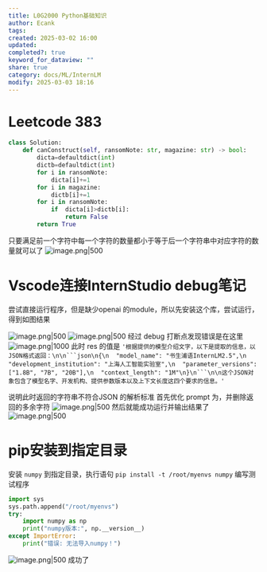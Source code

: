 ```yaml
---
title: L0G2000 Python基础知识
author: Ecank
tags: 
created: 2025-03-02 16:00
updated: 
completed?: true
keyword_for_dataview: ""
share: true
category: docs/ML/InternLM
modify: 2025-03-03 18:16
---
```


# Leetcode 383
```python
class Solution:
    def canConstruct(self, ransomNote: str, magazine: str) -> bool:
        dicta=defaultdict(int)
        dictb=defaultdict(int)
        for i in ransomNote:
            dicta[i]+=1
        for i in magazine:
            dictb[i]+=1
        for i in ransomNote:
            if  dicta[i]>dictb[i]:
                return False
        return True
```
只要满足前一个字符中每一个字符的数量都小于等于后一个字符串中对应字符的数量就可以了
![image.png|500](https://eeecank-1325470508.cos.ap-shanghai.myqcloud.com/20250302160048.png)
# Vscode连接InternStudio debug笔记
尝试直接运行程序，但是缺少openai 的module，所以先安装这个库，尝试运行，得到如图结果

![image.png|500](https://eeecank-1325470508.cos.ap-shanghai.myqcloud.com/20250302201559.png)
![image.png|500](https://eeecank-1325470508.cos.ap-shanghai.myqcloud.com/20250302201721.png)
经过 debug 打断点发现错误是在这里
![image.png|1000](https://eeecank-1325470508.cos.ap-shanghai.myqcloud.com/20250302202034.png)
此时 res 的值是 `'根据提供的模型介绍文字，以下是提取的信息，以JSON格式返回：\n\n```json\n{\n  "model_name": "书生浦语InternLM2.5",\n  "development_institution": "上海人工智能实验室",\n  "parameter_versions": ["1.8B", "7B", "20B"],\n  "context_length": "1M"\n}\n```\n\n这个JSON对象包含了模型名字、开发机构、提供参数版本以及上下文长度这四个要求的信息。'`

说明此时返回的字符串不符合JSON 的解析标准
首先优化 prompt 为，并删除返回的多余字符
![image.png|500](https://eeecank-1325470508.cos.ap-shanghai.myqcloud.com/20250302203021.png)
然后就能成功运行并输出结果了
![image.png|500](https://eeecank-1325470508.cos.ap-shanghai.myqcloud.com/20250302203031.png)
# pip安装到指定目录
安装 `numpy` 到指定目录，执行语句 `pip install -t /root/myenvs numpy`
编写测试程序
```python
import sys
sys.path.append("/root/myenvs")
try:
    import numpy as np
    print("numpy版本:", np.__version__)
except ImportError:
    print("错误: 无法导入numpy！")
```
![image.png|500](https://eeecank-1325470508.cos.ap-shanghai.myqcloud.com/20250302210431.png)
成功了